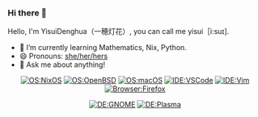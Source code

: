 ### Hi there 👋

<!--
**YisuiDenghua/YisuiDenghua** is a ✨ _special_ ✨ repository because its `README.md` (this file) appears on your GitHub profile.

Here are some ideas to get you started:

- 🔭 I’m currently working on ...
- 🌱 I’m currently learning ...
- 👯 I’m looking to collaborate on ...
- 🤔 I’m looking for help with ...
- 💬 Ask me about ...
- 📫 How to reach me: ...
- 😄 Pronouns: ...
- ⚡ Fun fact: ...
-->

Hello, I'm YisuiDenghua（一穂灯花）, you can call me yisui［i:suɪ].

- 🌱 I’m currently learning Mathematics, Nix, Python.
- 😄 Pronouns: [she/her/hers](https://pronoun.is/she)
- 💬 Ask me about anything!

<div align="center">
  
  [![OS:NixOS](https://img.shields.io/badge/OS-NixOS-blue?style=flat-square&logo=nixos)](https://nixos.org)
  [![OS:OpenBSD](https://img.shields.io/badge/OS-OpenBSD-yellow?style=flat-square&logo=openbsd)](https://openbsd.org)
  [![OS:macOS](https://img.shields.io/badge/OS-macOS-black?style=flat-square&logo=apple)](https://www.apple.com/mac/)
  [![IDE:VSCode](https://img.shields.io/badge/IDE-VSCode-purple?style=flat-square&logo=visualstudiocode)](https://code.visualstudio.com/)
  [![IDE:Vim](https://img.shields.io/badge/IDE-Vim-darkgreen?style=flat-square&logo=vim)](https://vim.org/)
  [![Browser:Firefox](https://img.shields.io/badge/Browser-Firefox-red?style=flat-square&logo=firefox)](https://mozilla.org)

  [![DE:GNOME](https://img.shields.io/badge/DE-GNOME-darkblue?style=flat-square&logo=GNOME)](https://kde.org)
  [![DE:Plasma](https://img.shields.io/badge/DE-Plasma-lightblue?style=flat-square&logo=KDE)](https://gnome.org)
  
</div>

